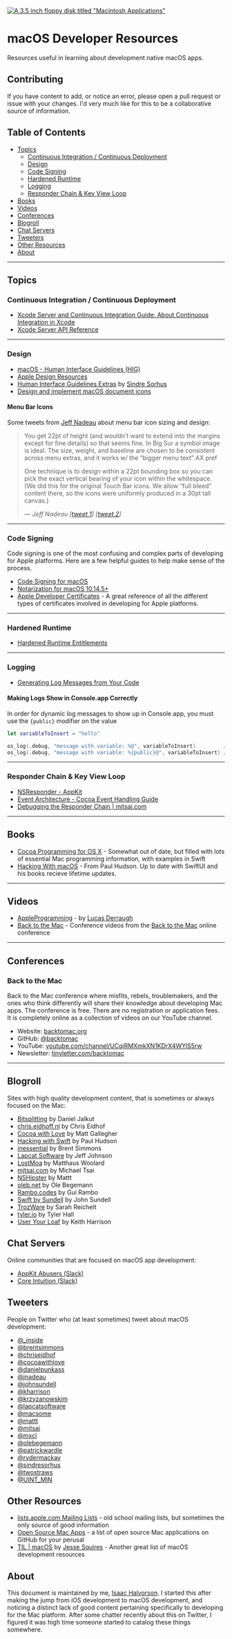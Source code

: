 [![A 3.5 inch floppy disk titled "Macintosh Applications"](./assets/macintosh-applications-diskette.jpg)](./assets/macintosh-applications-diskette.jpg)

# macOS Developer Resources

Resources useful in learning about development native macOS apps.

## Contributing

If you have content to add, or notice an error, please open a pull request or issue with your changes. I'd very much like for this to be a collaborative source of information.

## Table of Contents

- [Topics](#topics)
	- [Continuous Integration / Continuous Deployment](#continuous-integration-continuous-deployment)
	- [Design](#design)
	- [Code Signing](#code-signing)
	- [Hardened Runtime](#hardened-runtime)
	- [Logging](#logging)
	- [Responder Chain & Key View Loop](#responder-chain--key-view-loop)
- [Books](#books)
- [Videos](#videos)
- [Conferences](#conferences)
- [Blogroll](#blogroll)
- [Chat Servers](#chat-servers)
- [Tweeters](#tweeters)
- [Other Resources](#other-resources)
- [About](#about)

---

## Topics

### Continuous Integration / Continuous Deployment

- [Xcode Server and Continuous Integration Guide: About Continuous Integration in Xcode](https://developer.apple.com/library/archive/documentation/IDEs/Conceptual/xcode_guide-continuous_integration/)
- [Xcode Server API Reference](https://developer.apple.com/library/archive/documentation/Xcode/Conceptual/XcodeServerAPIReference/index.html#//apple_ref/doc/uid/TP40016472)

---

### Design

- [macOS - Human Interface Guidelines (HIG)](https://developer.apple.com/design/human-interface-guidelines/macos/overview/themes/)
- [Apple Design Resources](https://developer.apple.com/design/resources/)
- [Human Interface Guidelines Extras](https://github.com/sindresorhus/human-interface-guidelines-extras) by [Sindre Sorhus](https://sindresorhus.com)
- [Design and implement macOS document icons](https://developer.apple.com/news/?id=5i6jlf4d)

#### Menu Bar Icons

Some tweets from [Jeff Nadeau](https://twitter.com/jnadeau) about menu bar icon sizing and design:

> You get 22pt of height (and wouldn’t want to extend into the margins except for fine details) so that seems fine.
In Big Sur a symbol image is ideal. The size, weight, and baseline are chosen to be consistent across menu extras, and it works w/ the “bigger menu text” AX pref
>
> One technique is to design within a 22pt bounding box so you can pick the exact vertical bearing of your icon within the whitespace.
(We did this for the original Touch Bar icons. We allow “full bleed” content there, so the icons were uniformly produced in a 30pt tall canvas.)
>
> — <cite>Jeff Nadeau \[[tweet 1](https://twitter.com/jnadeau/status/1346714319174606849)] \[[tweet 2](https://twitter.com/jnadeau/status/1346711906636087296)]</cite>

---

### Code Signing

Code signing is one of the most confusing and complex parts of developing for Apple platforms. Here are a few helpful guides to help make sense of the process.

- [Code Signing for macOS](https://wiki.lazarus.freepascal.org/Code_Signing_for_macOS)
- [Notarization for macOS 10.14.5+](https://wiki.lazarus.freepascal.org/Notarization_for_macOS_10.14.5%2B)
- [Apple Developer Certificates](https://wiki.lazarus.freepascal.org/Apple_Developer_Certificates) - A great reference of all the different types of certificates involved in developing for Apple platforms.

---

### Hardened Runtime

- [Hardened Runtime Entitlements](https://developer.apple.com/documentation/security/hardened_runtime_entitlements)

---

### Logging

- [Generating Log Messages from Your Code](https://developer.apple.com/documentation/os/logging/generating_log_messages_from_your_code)

#### Making Logs Show in Console.app Correctly

In order for dynamic log messages to show up in Console.app, you must use the `{public}` modifier on the value

```swift
let variableToInsert = "hello"

os_log(.debug, "message with variable: %@", variableToInsert)         // prints: "message with variable: <private>"
os_log(.debug, "message with variable: %{public}@", variableToInsert) // prints: "message with variable: hello"
```

---

### Responder Chain & Key View Loop

- [NSResponder - AppKit](https://developer.apple.com/documentation/appkit/nsresponder)
- [Event Architecture - Cocoa Event Handling Guide](https://developer.apple.com/library/archive/documentation/Cocoa/Conceptual/EventOverview/EventArchitecture/EventArchitecture.html#//apple_ref/doc/uid/10000060i-CH3-SW2)
- [Debugging the Responder Chain | mjtsai.com](https://mjtsai.com/blog/2019/07/30/debugging-the-responder-chain/)

---

## Books

- [Cocoa Programming for OS X](https://www.amazon.com/Cocoa-Programming-OS-Ranch-Guides/dp/0134076958) - Somewhat out of date, but filled with lots of essential Mac programming information, with examples in Swift
- [Hacking With macOS](https://www.hackingwithswift.com/store/hacking-with-macos) - From Paul Hudson. Up to date with SwiftUI and his books recieve lifetime updates.

---

## Videos

- [AppleProgramming](https://www.youtube.com/c/AppleProgramming) - by [Lucas Derraugh](https://derraugh.com)
- [Back to the Mac](https://www.youtube.com/channel/UCqiRMXmkXN1KDrX4WYlS5rw) - Conference videos from the [Back to the Mac](https://backtomac.org) online conference

---

## Conferences

### Back to the Mac

Back to the Mac conference where misfits, rebels, troublemakers, and the ones who think differently will share their knowledge about developing Mac apps. The conference is free. There are no registration or application fees. It is completely online as a collection of videos on our YouTube channel.

- Website: [backtomac.org](https://backtomac.org)
- GitHub: [@backtomac](https://github.com/backtomac)
- YouTube: [youtube.com/channel/UCqiRMXmkXN1KDrX4WYlS5rw](https://www.youtube.com/channel/UCqiRMXmkXN1KDrX4WYlS5rw)
- Newsletter: [tinyletter.com/backtomac](https://tinyletter.com/backtomac)

---

## Blogroll

Sites with high quality development content, that is sometimes or always focused on the Mac:

- [Bitsplitting](https://bitsplitting.org) by Daniel Jalkut
- [chris.eidhoff.nl](http://chris.eidhof.nl) by Chris Eidhof
- [Cocoa with Love](https://www.cocoawithlove.com) by Matt Gallegher
- [Hacking with Swift](https://www.hackingwithswift.com/articles) by Paul Hudson
- [inessential](https://inessential.com) by Brent Simmons
- [Lapcat Software](http://lapcatsoftware.com/articles/index.html) by Jeff Johnson
- [LostMoa](https://lostmoa.com/blog/) by Matthaus Woolard
- [mjtsai.com](https://mjtsai.com/blog/) by Michael Tsai
- [NSHipster](https://nshipster.com) by Mattt
- [oleb.net](https://oleb.net/blog/) by Ole Begemann
- [Rambo.codes](https://rambo.codes) by Gui Rambo
- [Swift by Sundell](https://www.swiftbysundell.com) by John Sundell
- [TrozWare](https://troz.net) by Sarah Reichelt
- [tyler.io](https://tyler.io) by Tyler Hall
- [User Your Loaf](https://useyourloaf.com/blog/) by Keith Harrison

## Chat Servers

Online communities that are focused on macOS app development:

- [AppKit Abusers (Slack)](https://join.slack.com/t/appkit-abusers/shared_invite/zt-1q2i2n9t0-MgwJEmyl6LS17udv7s9V1w)
- [Core Intuition (Slack)](http://chat.coreint.org)

## Tweeters

People on Twitter who (at least sometimes) tweet about macOS development:

- [@\_inside](https://twitter.com/_inside)
- [@brentsimmons](https://twitter.com/brentsimmons)
- [@chriseidhof](https://twitter.com/chriseidhof)
- [@cocoawithlove](https://twitter.com/cocoawithlove)
- [@danielpunkass](https://twitter.com/danielpunkass)
- [@jnadeau](https://twitter.com/jnadeau)
- [@johnsundell](https://twitter.com/johnsundell)
- [@kharrison](https://twitter.com/kharrison)
- [@krzyzanowskim](https://twitter.com/krzyzanowskim)
- [@lapcatsoftware](https://twitter.com/lapcatsoftware)
- [@macsome](https://twitter.com/macsome)
- [@mattt](https://twitter.com/mattt)
- [@mjtsai](https://twitter.com/mjtsai)
- [@mxcl](https://twitter.com/mxcl)
- [@olebegemann](https://twitter.com/olebegemann)
- [@patrickwardle](https://twitter.com/patrickwardle)
- [@rydermackay](https://twitter.com/rydermackay)
- [@sindresorhus](https://twitter.com/sindresorhus)
- [@twostraws](https://twitter.com/twostraws)
- [@UINT_MIN](https://twitter.com/UINT_MIN)

## Other Resources

- [lists.apple.com Mailing Lists](https://lists.apple.com/mailman/listinfo) - old school mailing lists, but sometimes the only source of good information
- [Open Source Mac Apps](https://github.com/serhii-londar/open-source-mac-os-apps) - a list of open source Mac applications on GitHub for your perusal
- [TIL | macOS](https://jessesquires.github.io/TIL/macos/) by [Jesse Squires](https://www.jessesquires.com) - Another great list of macOS development resources

## About

This document is maintained by me, [Isaac Halvorson](https://hisaac.net). I started this after making the jump from iOS development to macOS development, and noticing a distinct lack of good content pertaining specifically to developing for the Mac platform. After some chatter recently about this on Twitter, I figured it was high time someone started to catalog these things somewhere.
